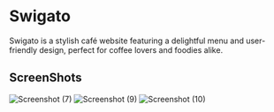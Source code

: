 
# Swigato

Swigato is a stylish café website featuring a delightful menu and user-friendly design, perfect for coffee lovers and foodies alike.

## ScreenShots

![Screenshot (7)](https://github.com/Ajay7304/Swigato/assets/114222893/028e4f86-1f14-43e6-8c16-f72eae376133)
![Screenshot (9)](https://github.com/Ajay7304/Swigato/assets/114222893/c02c2cb3-6266-47f1-8d1b-f89515e98e3f)
![Screenshot (10)](https://github.com/Ajay7304/Swigato/assets/114222893/31f98226-f24b-49b8-8ec7-3b98c8373c8e)
